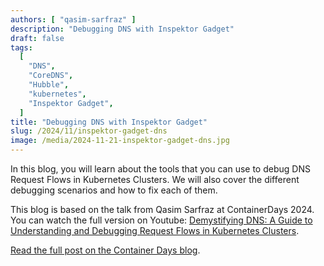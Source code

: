 ```yaml
---
authors: [ "qasim-sarfraz" ]
description: "Debugging DNS with Inspektor Gadget"
draft: false
tags:
  [
    "DNS",
    "CoreDNS",
    "Hubble",
    "kubernetes",
    "Inspektor Gadget",
  ]
title: "Debugging DNS with Inspektor Gadget"
slug: /2024/11/inspektor-gadget-dns
image: /media/2024-11-21-inspektor-gadget-dns.jpg
---
```


In this blog, you will learn about the tools that you can use to debug DNS Request Flows in Kubernetes Clusters. We will also cover the different debugging scenarios and how to fix each of them.

This blog is based on the talk from Qasim Sarfraz at ContainerDays 2024. You can watch the full version on Youtube: [Demystifying DNS: A Guide to Understanding and Debugging Request Flows in Kubernetes Clusters](https://www.youtube.com/watch?v=KQpZg_NqbZw).

<!--truncate-->

[Read the full post on the Container Days blog](https://www.containerdays.io/blog/debugging-dns-request-flows-in-kubernetes-clusters/).
